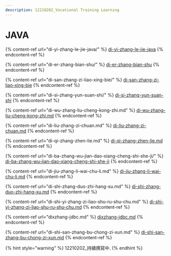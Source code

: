 ```yaml
---
description: 12210202_Vocational Training Learning
---
```


# JAVA

{% content-ref url="di-yi-zhang-le-jie-java/" %}
[di-yi-zhang-le-jie-java](di-yi-zhang-le-jie-java/)
{% endcontent-ref %}

{% content-ref url="di-er-zhang-bian-shu/" %}
[di-er-zhang-bian-shu](di-er-zhang-bian-shu/)
{% endcontent-ref %}

{% content-ref url="di-san-zhang-zi-liao-xing-bie/" %}
[di-san-zhang-zi-liao-xing-bie](di-san-zhang-zi-liao-xing-bie/)
{% endcontent-ref %}

{% content-ref url="di-si-zhang-yun-suan-shi/" %}
[di-si-zhang-yun-suan-shi](di-si-zhang-yun-suan-shi/)
{% endcontent-ref %}

{% content-ref url="di-wu-zhang-liu-cheng-kong-zhi.md" %}
[di-wu-zhang-liu-cheng-kong-zhi.md](di-wu-zhang-liu-cheng-kong-zhi.md)
{% endcontent-ref %}

{% content-ref url="di-liu-zhang-zi-chuan.md" %}
[di-liu-zhang-zi-chuan.md](di-liu-zhang-zi-chuan.md)
{% endcontent-ref %}

{% content-ref url="di-qi-zhang-zhen-lie.md" %}
[di-qi-zhang-zhen-lie.md](di-qi-zhang-zhen-lie.md)
{% endcontent-ref %}

{% content-ref url="di-ba-zhang-wu-jian-dao-xiang-cheng-shi-she-ji/" %}
[di-ba-zhang-wu-jian-dao-xiang-cheng-shi-she-ji](di-ba-zhang-wu-jian-dao-xiang-cheng-shi-she-ji/)
{% endcontent-ref %}

{% content-ref url="di-jiu-zhang-li-wai-chu-li.md" %}
[di-jiu-zhang-li-wai-chu-li.md](di-jiu-zhang-li-wai-chu-li.md)
{% endcontent-ref %}

{% content-ref url="di-shi-zhang-duo-zhi-hang-xu.md" %}
[di-shi-zhang-duo-zhi-hang-xu.md](di-shi-zhang-duo-zhi-hang-xu.md)
{% endcontent-ref %}

{% content-ref url="di-shi-yi-zhang-zi-liao-shu-ru-shu-chu.md" %}
[di-shi-yi-zhang-zi-liao-shu-ru-shu-chu.md](di-shi-yi-zhang-zi-liao-shu-ru-shu-chu.md)
{% endcontent-ref %}

{% content-ref url="dixzhang-jdbc.md" %}
[dixzhang-jdbc.md](dixzhang-jdbc.md)
{% endcontent-ref %}

{% content-ref url="di-shi-san-zhang-bu-chong-zi-xun.md" %}
[di-shi-san-zhang-bu-chong-zi-xun.md](di-shi-san-zhang-bu-chong-zi-xun.md)
{% endcontent-ref %}

{% hint style="warning" %}
12210202\_持續撰寫中.
{% endhint %}
